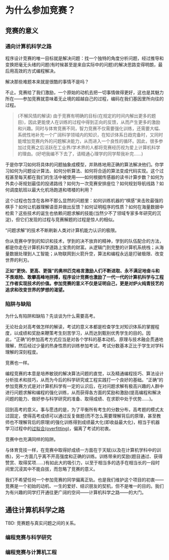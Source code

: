 # 为什么参加竞赛？

## 竞赛的意义

### 通向计算机科学之路

程序设计竞赛的唯一目标就是解决问题：找一个独特的角度分析问题，经过推导和变换把毫无头绪的问题(有时候甚至是来自实际中的问题)的解决思路变得明朗，最后用高效的方式编程解决。

解决那些难题本来就是很酷的事情不是吗？

不止。竞赛给了我们激励，一个原始的动机去把一切事情做得更好，这也是其魅力所在——参加竞赛就意味着无止境的超越自己的过程，编码在我们基因里所向往的过程。

> (不解风情的解读) 由于竞赛有明确的目标(在规定的时间内解出更多的题目)，因此更能使人在训练的过程中得到正向的反馈，从而产生更多的激励和兴趣。同时与体育竞赛不同，智力竞赛不仅需要强化训练，还需要大幅、系统性地补充一个广阔科学领域内的知识，在知识体系日趋完备时，又同时能增加竞赛内外的问题解决能力，从而进入一个良性的循环。因此，很多参加过竞赛之后活跃在工业界/学术界的人都将竞赛经历视为爱上计算机科学的理由。(好吧我编不下去了，请精通心理学的同学帮我补完……)

于是你学习如何将具体的问题抽象成模型，并熟练地用正确的算法解决他们。你学习如何为问题设计算法、如何分析算法、如何将合适的算法变成代码实现。这个过程甚至每天都在我们的生活中被使用——如何根据传感器的读书计算步数？如何为外卖小哥规划最佳的投递路线？如何为一次竞赛安排座位？如何规划导航线路？如何调度航班以最大化机场跑道和塔楼的利用？

这个过程也包含在各种不那么显然的问题里：如何训练机器的“棋感”来击败最强的棋手？如何让机器理解语音并做出反馈？如何证明程序的性质？如何在海量数据中检索？这些技术的诞生也依赖问题求解的技能(当然少不了领域专家多年研究的沉淀)，但它们发现的过程与竞赛解题的过程是惊人的相似。

“问题求解”的技术不断刷新人类对计算机能力认识的极限。

你从竞赛中学到的知识和技术，学到的决不放弃的精神，学到的队伍配合的方法，都是你走在计算机科学道路上宝贵的财富。从逻辑门到完整的计算机系统栈；从海量数据处理到人工智能；从物联网到火箭升空，算法和编程永远是打破极限、改变世界的利刃。

**正如“更快、更高、更强”的奥林匹克格言激励人们不断进取、永不满足地奋斗和不畏艰险、敢攀高峰地拼搏，程序设计竞赛也激励了一代一代的计算机科学与工程工作者实现技术的价值。参加竞赛的意义不仅是证明自己，更是对炉火纯青技艺的追求和改变世界的梦想的渴望。**

### 陷阱与缺陷

为什么有陷阱和缺陷？先谈谈为什么需要高考。

无论社会对高考做怎样的解读，考试的意义本都是检查学生对知识体系的掌握程度，以成绩和奖励来鞭策考生刻苦学习，从而达到甄别优秀学生的目的。因此，“正确”的参加高考方式应当是对各个学科的基本动机、原理与技术融会贯通地理解，然后经过少量的热身性质的训练参加考试，考试分数基本正比于学生对学科理解的深刻程度。

竞赛也一样。

编程竞赛的本意是培养敏锐的解决算法问题的直觉，以及精通编程技巧、算法设计分析技术和技巧，从而为今后的科学研究或工程实践打一个良好的基础。“正确”的参加竞赛方式是对计算机科学有一定的认识后，在对问题求解有极高兴趣的人群中进行问题求解和编程的强化训练，从而获得各方面的奖励和激励(提高编程和解决问题的能力、做好参与科学研究的准备、取得成绩、在求职中处于优势……)。

回到高考的意义。事与愿违的是，为了平衡所有考生的分数分布，高考题的模式太过固定，使得高考成绩可以通过反复做题(而不怎么需要理解背后的原理，甚至教师也不理解背后的原理)的强化训练得到成绩最大化(即收益最大化)，相当于机器学习过程中的[过拟合(overfitting)](https://en.wikipedia.org/wiki/Overfitting)，偏离了考试的初衷。

竞赛中也充满同样的陷阱。

与体育竞技一样，在竞赛中取得好成绩一方面在于天赋(以及在计算机学科中的训练)，另一方面几乎离不开高强度和正确的训练。训练带来的奖励(题目通过、获得赞赏、取得奖项……)有如此大的吸引力，以至于相当多的选手在相当长的一段时间里沉浸其中不能自拔，而忽略了竞赛的意义。

我们不希望任何一个参加竞赛的同学偏离正轨。也是我们维护这个项目的初衷——竞赛是一个初始的动机、一生的爱好、结识朋友的契机，但不是唯一的目的。我们为有兴趣的同学打开通往更广阔的空间——计算机科学之路——的大门。

## 通往计算机科学之路

TBD: 竞赛题与真实问题之间的关系。

### 编程竞赛与科学研究

### 编程竞赛与计算机工程


